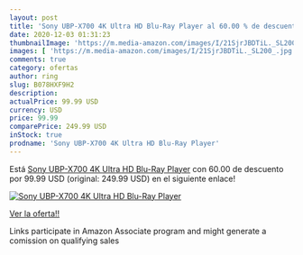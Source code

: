 ```yaml
---
layout: post
title: 'Sony UBP-X700 4K Ultra HD Blu-Ray Player al 60.00 % de descuento'
date: 2020-12-03 01:31:23
thumbnailImage: 'https://m.media-amazon.com/images/I/21SjrJBDTiL._SL200_.jpg'
images: [ 'https://m.media-amazon.com/images/I/21SjrJBDTiL._SL200_.jpg' ]
comments: true
category: ofertas
author: ring
slug: B078HXF9H2
description:
actualPrice: 99.99 USD
currency: USD
price: 99.99
comparePrice: 249.99 USD
inStock: true
prodname: 'Sony UBP-X700 4K Ultra HD Blu-Ray Player'
---
```


Está [Sony UBP-X700 4K Ultra HD Blu-Ray Player](https://www.amazon.com/dp/B078HXF9H2/?tag=tolees-20) con 60.00 de descuento por 99.99 USD (original: 249.99 USD) en el siguiente enlace!

[![Sony UBP-X700 4K Ultra HD Blu-Ray Player](https://m.media-amazon.com/images/I/21SjrJBDTiL._SL200_.jpg)](https://www.amazon.com/dp/B078HXF9H2/?tag=tolees-20)

[Ver la oferta!!](https://www.amazon.com/dp/B078HXF9H2/?tag=tolees-20)

Links participate in Amazon Associate program and might generate a comission on qualifying sales


